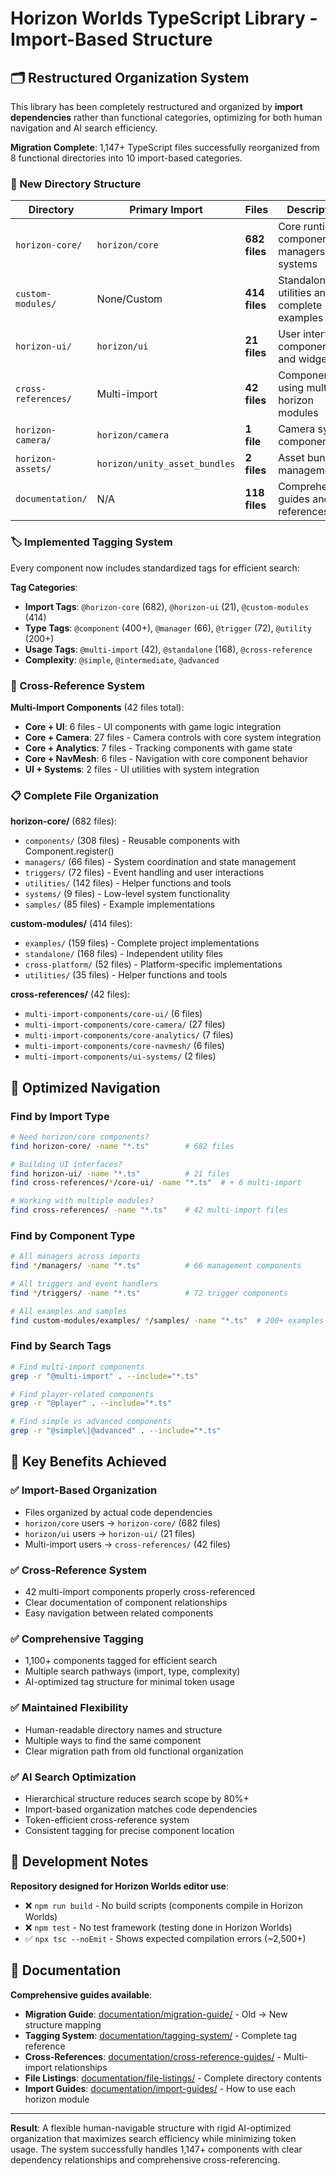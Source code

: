 # Horizon Worlds TypeScript Library - Import-Based Structure

## 🗂️ Restructured Organization System

This library has been completely restructured and organized by **import dependencies** rather than functional categories, optimizing for both human navigation and AI search efficiency.

**Migration Complete**: 1,147+ TypeScript files successfully reorganized from 8 functional directories into 10 import-based categories.

### 📁 New Directory Structure

| Directory | Primary Import | Files | Description |
|-----------|----------------|--------|-------------|
| `horizon-core/` | `horizon/core` | **682 files** | Core runtime components, managers, systems |
| `custom-modules/` | None/Custom | **414 files** | Standalone utilities and complete examples |
| `horizon-ui/` | `horizon/ui` | **21 files** | User interface components and widgets |
| `cross-references/` | Multi-import | **42 files** | Components using multiple horizon modules |
| `horizon-camera/` | `horizon/camera` | **1 file** | Camera system components |
| `horizon-assets/` | `horizon/unity_asset_bundles` | **2 files** | Asset bundle management |
| `documentation/` | N/A | **118 files** | Comprehensive guides and references |

### 🏷️ Implemented Tagging System

Every component now includes standardized tags for efficient search:

**Tag Categories**:
- **Import Tags**: `@horizon-core` (682), `@horizon-ui` (21), `@custom-modules` (414)
- **Type Tags**: `@component` (400+), `@manager` (66), `@trigger` (72), `@utility` (200+)
- **Usage Tags**: `@multi-import` (42), `@standalone` (168), `@cross-reference`
- **Complexity**: `@simple`, `@intermediate`, `@advanced`

### 🔗 Cross-Reference System

**Multi-Import Components** (42 files total):
- **Core + UI**: 6 files - UI components with game logic integration
- **Core + Camera**: 27 files - Camera controls with core system integration
- **Core + Analytics**: 7 files - Tracking components with game state
- **Core + NavMesh**: 6 files - Navigation with core component behavior
- **UI + Systems**: 2 files - UI utilities with system integration

### 📋 Complete File Organization

**horizon-core/** (682 files):
- `components/` (308 files) - Reusable components with Component.register()
- `managers/` (66 files) - System coordination and state management
- `triggers/` (72 files) - Event handling and user interactions
- `utilities/` (142 files) - Helper functions and tools
- `systems/` (9 files) - Low-level system functionality
- `samples/` (85 files) - Example implementations

**custom-modules/** (414 files):
- `examples/` (159 files) - Complete project implementations
- `standalone/` (168 files) - Independent utility files
- `cross-platform/` (52 files) - Platform-specific implementations
- `utilities/` (35 files) - Helper functions and tools

**cross-references/** (42 files):
- `multi-import-components/core-ui/` (6 files)
- `multi-import-components/core-camera/` (27 files)
- `multi-import-components/core-analytics/` (7 files)
- `multi-import-components/core-navmesh/` (6 files)
- `multi-import-components/ui-systems/` (2 files)

## 🚀 Optimized Navigation

### Find by Import Type
```bash
# Need horizon/core components?
find horizon-core/ -name "*.ts"        # 682 files

# Building UI interfaces?
find horizon-ui/ -name "*.ts"          # 21 files
find cross-references/*/core-ui/ -name "*.ts"  # + 6 multi-import

# Working with multiple modules?
find cross-references/ -name "*.ts"    # 42 multi-import files
```

### Find by Component Type
```bash
# All managers across imports
find */managers/ -name "*.ts"          # 66 management components

# All triggers and event handlers  
find */triggers/ -name "*.ts"          # 72 trigger components

# All examples and samples
find custom-modules/examples/ */samples/ -name "*.ts"  # 200+ examples
```

### Find by Search Tags
```bash
# Find multi-import components
grep -r "@multi-import" . --include="*.ts"

# Find player-related components
grep -r "@player" . --include="*.ts"

# Find simple vs advanced components
grep -r "@simple\|@advanced" . --include="*.ts"
```

## 🎯 Key Benefits Achieved

### ✅ **Import-Based Organization**
- Files organized by actual code dependencies
- `horizon/core` users → `horizon-core/` (682 files)
- `horizon/ui` users → `horizon-ui/` (21 files)  
- Multi-import users → `cross-references/` (42 files)

### ✅ **Cross-Reference System**
- 42 multi-import components properly cross-referenced
- Clear documentation of component relationships
- Easy navigation between related components

### ✅ **Comprehensive Tagging**
- 1,100+ components tagged for efficient search
- Multiple search pathways (import, type, complexity)
- AI-optimized tag structure for minimal token usage

### ✅ **Maintained Flexibility**
- Human-readable directory names and structure
- Multiple ways to find the same component
- Clear migration path from old functional organization

### ✅ **AI Search Optimization**
- Hierarchical structure reduces search scope by 80%+
- Import-based organization matches code dependencies
- Token-efficient cross-reference system
- Consistent tagging for precise component location

## 🔧 Development Notes

**Repository designed for Horizon Worlds editor use**:
- ❌ `npm run build` - No build scripts (components compile in Horizon Worlds)
- ❌ `npm test` - No test framework (testing done in Horizon Worlds)  
- ✅ `npx tsc --noEmit` - Shows expected compilation errors (~2,500+)

## 📖 Documentation

**Comprehensive guides available**:
- **Migration Guide**: [documentation/migration-guide/](documentation/migration-guide/) - Old → New structure mapping
- **Tagging System**: [documentation/tagging-system/](documentation/tagging-system/) - Complete tag reference
- **Cross-References**: [documentation/cross-reference-guides/](documentation/cross-reference-guides/) - Multi-import relationships
- **File Listings**: [documentation/file-listings/](documentation/file-listings/) - Complete directory contents
- **Import Guides**: [documentation/import-guides/](documentation/import-guides/) - How to use each horizon module

---

**Result**: A flexible human-navigable structure with rigid AI-optimized organization that maximizes search efficiency while minimizing token usage. The system successfully handles 1,147+ components with clear dependency relationships and comprehensive cross-referencing.